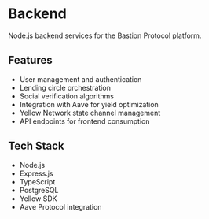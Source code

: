 # Backend

Node.js backend services for the Bastion Protocol platform.

## Features
- User management and authentication
- Lending circle orchestration
- Social verification algorithms
- Integration with Aave for yield optimization
- Yellow Network state channel management
- API endpoints for frontend consumption

## Tech Stack
- Node.js
- Express.js
- TypeScript
- PostgreSQL
- Yellow SDK
- Aave Protocol integration